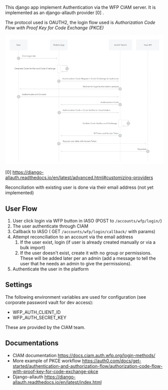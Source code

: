 This django app implement Authentication via the WFP CIAM server. It is implemented as an django-allauth provider [0] .

The protocol used is OAUTH2, the login flow used is _Authorization Code Flow with Proof Key for Code Exchange (PKCE)_

![PKCE flow sequence diagram](pkce-code-flow.png)

[0] https://django-allauth.readthedocs.io/en/latest/advanced.html#customizing-providers


Reconciliation with existing user is done via their email address (not yet implemented)

## User Flow
1. User click login via WFP button in IASO (POST to `/accounts/wfp/login/`)
2. The user authenticate through CIAM
3. Callback to IASO ( GET `/accounts/wfp/login/callback/` with params)
4. Attempt reconciliation to an account via the email address
   1. If the user exist, login (if user is already created manually or via a bulk import)
   2. If the user doesn't exist, create it with no group or permissions. These will be added later per an admin (add a message to tell the user that he needs an admin to give the permissions).
5. Authenticate the user in the platform

## Settings
The following environment variables are used for configuration (see corporate password vault for dev access):
* WFP_AUTH_CLIENT_ID
* WFP_AUTH_SECRET_KEY

These are provided by the CIAM team.

## Documentations
* CIAM documentation https://docs.ciam.auth.wfp.org/login-methods/
* More example of PKCE workflow https://auth0.com/docs/get-started/authentication-and-authorization-flow/authorization-code-flow-with-proof-key-for-code-exchange-pkce
* Django-allauth https://django-allauth.readthedocs.io/en/latest/index.html
